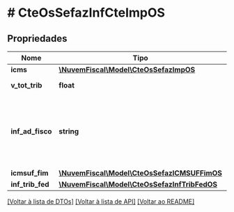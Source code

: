 # # CteOsSefazInfCteImpOS

## Propriedades

Nome | Tipo | Descrição | Comentários
------------ | ------------- | ------------- | -------------
**icms** | [**\NuvemFiscal\Model\CteOsSefazImpOS**](CteOsSefazImpOS.md) |  |
**v_tot_trib** | **float** | Valor Total dos Tributos. | [optional]
**inf_ad_fisco** | **string** | Informações adicionais de interesse do Fisco.  Norma referenciada, informações complementares, etc. | [optional]
**icmsuf_fim** | [**\NuvemFiscal\Model\CteOsSefazICMSUFFimOS**](CteOsSefazICMSUFFimOS.md) |  | [optional]
**inf_trib_fed** | [**\NuvemFiscal\Model\CteOsSefazInfTribFedOS**](CteOsSefazInfTribFedOS.md) |  | [optional]

[[Voltar à lista de DTOs]](../../README.md#models) [[Voltar à lista de API]](../../README.md#endpoints) [[Voltar ao README]](../../README.md)
